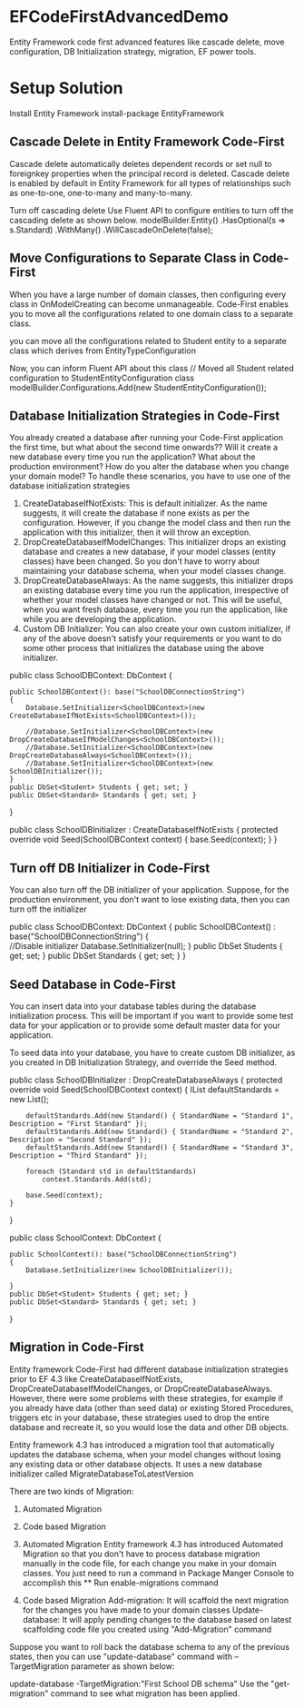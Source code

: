 # EFCodeFirstAdvancedDemo
Entity Framework code first advanced features like cascade delete, move configuration, DB Initialization strategy, 
migration, EF power tools.

# Setup Solution
Install Entity Framework
install-package EntityFramework

## Cascade Delete in Entity Framework Code-First
Cascade delete automatically deletes dependent records or set null to foreignkey properties when the principal record is deleted.
Cascade delete is enabled by default in Entity Framework for all types of relationships such as one-to-one, one-to-many and many-to-many.

Turn off cascading delete
Use Fluent API to configure entities to turn off the cascading delete as shown below.
modelBuilder.Entity<Student>()
            .HasOptional<Standard>(s => s.Standard)
            .WithMany()
            .WillCascadeOnDelete(false);
            
## Move Configurations to Separate Class in Code-First
When you have a large number of domain classes, then configuring every class in OnModelCreating can become unmanageable. Code-First enables you to move all the configurations related to one domain class to a separate class.

you can move all the configurations related to Student entity to a separate class which derives from EntityTypeConfiguration<TEntity>

Now, you can inform Fluent API about this class
// Moved all Student related configuration to StudentEntityConfiguration class
modelBuilder.Configurations.Add(new StudentEntityConfiguration());

## Database Initialization Strategies in Code-First
You already created a database after running your Code-First application the first time, but what about the second time onwards?? Will it create a new database every time you run the application? What about the production environment? How do you alter the database when you change your domain model? To handle these scenarios, you have to use one of the database initialization strategies

1. CreateDatabaseIfNotExists: This is default initializer. As the name suggests, it will create the database if none exists as per the configuration. However, if you change the model class and then run the application with this initializer, then it will throw an exception.
2. DropCreateDatabaseIfModelChanges: This initializer drops an existing database and creates a new database, if your model classes (entity classes) have been changed. So you don't have to worry about maintaining your database schema, when your model classes change.
3. DropCreateDatabaseAlways: As the name suggests, this initializer drops an existing database every time you run the application, irrespective of whether your model classes have changed or not. This will be useful, when you want fresh database, every time you run the application, like while you are developing the application.
4. Custom DB Initializer: You can also create your own custom initializer, if any of the above doesn't satisfy your requirements or you want to do some other process that initializes the database using the above initializer.

public class SchoolDBContext: DbContext 
{
        
    public SchoolDBContext(): base("SchoolDBConnectionString") 
    {
        Database.SetInitializer<SchoolDBContext>(new CreateDatabaseIfNotExists<SchoolDBContext>());

        //Database.SetInitializer<SchoolDBContext>(new DropCreateDatabaseIfModelChanges<SchoolDBContext>());
        //Database.SetInitializer<SchoolDBContext>(new DropCreateDatabaseAlways<SchoolDBContext>());
        //Database.SetInitializer<SchoolDBContext>(new SchoolDBInitializer());
    }
    public DbSet<Student> Students { get; set; }
    public DbSet<Standard> Standards { get; set; }
}

public class SchoolDBInitializer :  CreateDatabaseIfNotExists<SchoolDBContext>
{
    protected override void Seed(SchoolDBContext context)
    {
        base.Seed(context);
    }
}

   
## Turn off DB Initializer in Code-First
You can also turn off the DB initializer of your application. Suppose, for the production environment, you don't want to lose 
existing data, then you can turn off the initializer

public class SchoolDBContext: DbContext 
{
    public SchoolDBContext() : base("SchoolDBConnectionString")
    {            
        //Disable initializer
        Database.SetInitializer<SchoolDBContext>(null);
    }
    public DbSet<Student> Students { get; set; }
    public DbSet<Standard> Standards { get; set; }
}

## Seed Database in Code-First
You can insert data into your database tables during the database initialization process. This will be important if you want to 
provide some test data for your application or to provide some default master data for your application.

To seed data into your database, you have to create custom DB initializer, as you created in DB Initialization Strategy, 
and override the Seed method.

public class SchoolDBInitializer : DropCreateDatabaseAlways<SchoolDBContext>
{
    protected override void Seed(SchoolDBContext context)
    {
        IList<Standard> defaultStandards = new List<Standard>();

        defaultStandards.Add(new Standard() { StandardName = "Standard 1", Description = "First Standard" });
        defaultStandards.Add(new Standard() { StandardName = "Standard 2", Description = "Second Standard" });
        defaultStandards.Add(new Standard() { StandardName = "Standard 3", Description = "Third Standard" });

        foreach (Standard std in defaultStandards)
            context.Standards.Add(std);

        base.Seed(context);
    }
}

public class SchoolContext: DbContext 
{
        
    public SchoolContext(): base("SchoolDBConnectionString") 
    {
        Database.SetInitializer(new SchoolDBInitializer());

    }
    public DbSet<Student> Students { get; set; }
    public DbSet<Standard> Standards { get; set; }
}

## Migration in Code-First
Entity framework Code-First had different database initialization strategies prior to EF 4.3 like CreateDatabaseIfNotExists,
DropCreateDatabaseIfModelChanges, or DropCreateDatabaseAlways. However, there were some problems with these strategies, 
for example if you already have data (other than seed data) or existing Stored Procedures, triggers etc in your database, 
these strategies used to drop the entire database and recreate it, so you would lose the data and other DB objects.

Entity framework 4.3 has introduced a migration tool that automatically updates the database schema, when your model changes 
without losing any existing data or other database objects. It uses a new database initializer called MigrateDatabaseToLatestVersion

There are two kinds of Migration:
1. Automated Migration
2. Code based Migration

1. Automated Migration
Entity framework 4.3 has introduced Automated Migration so that you don't have to process database migration manually 
in the code file, for each change you make in your domain classes. You just need to run a command in Package Manger 
Console to accomplish this
** Run enable-migrations command

2. Code based Migration
Add-migration: It will scaffold the next migration for the changes you have made to your domain classes
Update-database: It will apply pending changes to the database based on latest scaffolding code file you created 
using "Add-Migration" command

Suppose you want to roll back the database schema to any of the previous states, then you can use "update-database" command with 
–TargetMigration parameter as shown below:

update-database -TargetMigration:"First School DB schema"
Use the "get-migration" command to see what migration has been applied.

